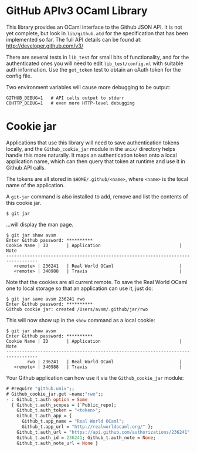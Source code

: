 GitHub APIv3 OCaml Library
==========================

This library provides an OCaml interface to the Github JSON API.  It is not
yet complete, but look in `lib/github.atd` for the specification that has
been implemented so far.  The full API details can be found at:
<http://developer.github.com/v3/>

There are several tests in `lib_test` for small bits of functionality, and for
the authenticated ones you will need to edit `lib_test/config.ml` with suitable
auth information.  Use the `get_token` test to obtain an oAuth token for the
config file.

Two environment variables will cause more debugging to be output:

    GITHUB_DEBUG=1   # API calls output to stderr
    COHTTP_DEBUG=1   # even more HTTP-level debugging

Cookie jar
==========

Applications that use this library will need to save authentication tokens
locally, and the `Github_cookie_jar` module in the `unix/` directory helps
handle this more naturally.  It maps an authentication token onto a local
application name, which can then query that token at runtime and use it in
Github API calls.

The tokens are all stored in `$HOME/.github/<name>`, where `<name>` is the
local name of the application.

A `git-jar` command is also installed to add, remove and list the contents
of this cookie jar.

```console
$ git jar
```

...will display the man page.

```console
$ git jar show avsm
Enter Github password: **********                                                                                                                                                                                                                                               
Cookie Name | ID       | Application                              | Note      
----------------------------------------------------------------------------------
   <remote> | 236241   | Real World OCaml                         |           
   <remote> | 340988   | Travis                                   |           
```

Note that the cookies are all current remote.  To save the Real World OCaml one
to local storage so that an application can use it, just do:

```console
$ git jar save avsm 236241 rwo
Enter Github password: **********                                                                                                                                                                                                                                               
Github cookie jar: created /Users/avsm/.github/jar/rwo
```

This will now show up in the `show` command as a local cookie:

```console
$ git jar show avsm
Enter Github password: **********                                                                                                                                                                                                                                               
Cookie Name | ID       | Application                              | Note      
----------------------------------------------------------------------------------
        rwo | 236241   | Real World OCaml                         |           
   <remote> | 340988   | Travis                                   |           
```

Your Github application can how use it via the `Github_cookie_jar` module:

```ocaml
# #require "github.unix";;
# Github_cookie_jar.get ~name:"rwo";;
- : Github_t.auth option = Some 
  { Github_t.auth_scopes = [`Public_repo];
    Github_t.auth_token = "<token>";
    Github_t.auth_app = {
      Github_t.app_name = "Real World OCaml";
      Github_t.app_url = "http://realworldocaml.org/" };
    Github_t.auth_url = "https://api.github.com/authorizations/236241";
    Github_t.auth_id = 236241; Github_t.auth_note = None; 
    Github_t.auth_note_url = None }
```
